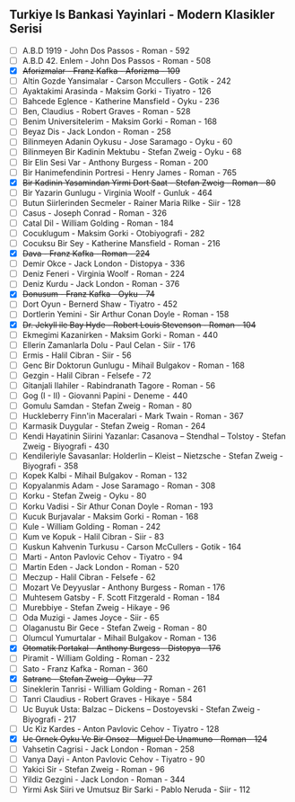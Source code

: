 ## Turkiye Is Bankasi Yayinlari - Modern Klasikler Serisi

* [ ] A.B.D 1919 - John Dos Passos - Roman - 592
* [ ] A.B.D 42. Enlem - John Dos Passos - Roman - 508
* [x] ~~Aforizmalar - Franz Kafka - Aforizma - 109~~
* [ ] Altin Gozde Yansimalar - Carson Mccullers - Gotik - 242
* [ ] Ayaktakimi Arasinda - Maksim Gorki - Tiyatro - 126
* [ ] Bahcede Eglence - Katherine Mansfield - Oyku - 236
* [ ] Ben, Claudius - Robert Graves - Roman - 528
* [ ] Benim Universitelerim - Maksim Gorki - Roman - 168
* [ ] Beyaz Dis - Jack London - Roman - 258
* [ ] Bilinmeyen Adanin Oykusu - Jose Saramago - Oyku - 60
* [ ] Bilinmeyen Bir Kadinin Mektubu - Stefan Zweig - Oyku - 68
* [ ] Bir Elin Sesi Var - Anthony Burgess - Roman - 200
* [ ] Bir Hanimefendinin Portresi - Henry James - Roman - 765
* [x] ~~Bir Kadinin Yasamindan Yirmi Dort Saat - Stefan Zweig - Roman - 80~~
* [ ] Bir Yazarin Gunlugu - Virginia Woolf - Gunluk - 464
* [ ] Butun Siirlerinden Secmeler - Rainer Maria Rilke - Siir - 128
* [ ] Casus - Joseph Conrad - Roman - 326
* [ ] Catal Dil - William Golding - Roman - 184
* [ ] Cocuklugum - Maksim Gorki - Otobiyografi - 282
* [ ] Cocuksu Bir Sey - Katherine Mansfield - Roman - 216
* [x] ~~Dava - Franz Kafka - Roman - 224~~
* [ ] Demir Okce - Jack London - Distopya - 336
* [ ] Deniz Feneri - Virginia Woolf - Roman - 224
* [ ] Deniz Kurdu - Jack London - Roman - 376
* [x] ~~Donusum - Franz Kafka - Oyku - 74~~
* [ ] Dort Oyun - Bernerd Shaw - Tiyatro - 452
* [ ] Dortlerin Yemini - Sir Arthur Conan Doyle - Roman - 158
* [x] ~~Dr. Jekyll ile Bay Hyde - Robert Louis Stevenson - Roman - 104~~
* [ ] Ekmegimi Kazanirken - Maksim Gorki - Roman - 440
* [ ] Ellerin Zamanlarla Dolu - Paul Celan - Siir - 176
* [ ] Ermis - Halil Cibran - Siir - 56
* [ ] Genc Bir Doktorun Gunlugu - Mihail Bulgakov - Roman - 168
* [ ] Gezgin - Halil Cibran - Felsefe - 72
* [ ] Gitanjali Ilahiler - Rabindranath Tagore - Roman - 56
* [ ] Gog (I - II) - Giovanni Papini - Deneme - 440
* [ ] Gomulu Samdan - Stefan Zweig - Roman - 80
* [ ] Huckleberry Finn'in Maceralari - Mark Twain - Roman - 367
* [ ] Karmasik Duygular - Stefan Zweig - Roman - 264
* [ ] Kendi Hayatinin Siirini Yazanlar: Casanova – Stendhal – Tolstoy - Stefan Zweig - Biyografi - 430
* [ ] Kendileriyle Savasanlar: Holderlin – Kleist – Nietzsche - Stefan Zweig - Biyografi - 358
* [ ] Kopek Kalbi - Mihail Bulgakov - Roman - 132
* [ ] Kopyalanmis Adam - Jose Saramago - Roman - 308
* [ ] Korku - Stefan Zweig - Oyku - 80
* [ ] Korku Vadisi - Sir Athur Conan Doyle - Roman - 193
* [ ] Kucuk Burjavalar - Maksim Gorki - Roman - 168
* [ ] Kule - William Golding - Roman - 242
* [ ] Kum ve Kopuk - Halil Cibran - Siir - 83
* [ ] Kuskun Kahvenin Turkusu - Carson McCullers - Gotik - 164
* [ ] Marti - Anton Pavlovic Cehov - Tiyatro - 94
* [ ] Martin Eden - Jack London - Roman - 520
* [ ] Meczup - Halil Cibran - Felsefe - 62
* [ ] Mozart Ve Deyyuslar - Anthony Burgess - Roman - 176
* [ ] Muhtesem Gatsby - F. Scott Fitzgerald - Roman - 184
* [ ] Murebbiye - Stefan Zweig - Hikaye - 96
* [ ] Oda Muzigi - James Joyce - Siir - 65
* [ ] Olaganustu Bir Gece - Stefan Zweig - Roman - 80
* [ ] Olumcul Yumurtalar - Mihail Bulgakov - Roman - 136
* [x] ~~Otomatik Portakal - Anthony Burgess - Distopya - 176~~
* [ ] Piramit - William Golding - Roman - 232
* [ ] Sato - Franz Kafka - Roman - 360
* [x] ~~Satranc - Stefan Zweig - Oyku - 77~~
* [ ] Sineklerin Tanrisi - William Golding - Roman - 261
* [ ] Tanri Claudius - Robert Graves - Hikaye - 584
* [ ] Uc Buyuk Usta: Balzac – Dickens – Dostoyevski - Stefan Zweig - Biyografi - 217
* [ ] Uc Kiz Kardes - Anton Pavlovic Cehov - Tiyatro - 128
* [x] ~~Uc Ornek Oyku Ve Bir Onsoz - Miguel De Unamuno - Roman - 124~~
* [ ] Vahsetin Cagrisi - Jack London - Roman - 258
* [ ] Vanya Dayi - Anton Pavlovic Cehov - Tiyatro - 90
* [ ] Yakici Sir - Stefan Zweig - Roman - 96
* [ ] Yildiz Gezgini - Jack London - Roman - 344
* [ ] Yirmi Ask Siiri ve Umutsuz Bir Sarki - Pablo Neruda - Siir - 112
